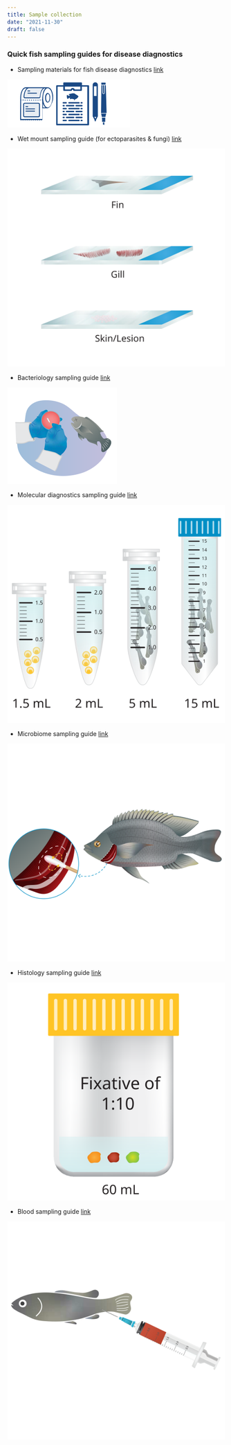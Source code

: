```yaml
---
title: Sample collection
date: "2021-11-30"
draft: false
---
```


### Quick fish sampling guides for disease diagnostics

- Sampling materials for fish disease diagnostics [link](https://hdl.handle.net/20.500.12348/4836)

![icon](/sampling_resize.svg) 

- Wet mount sampling guide (for ectoparasites & fungi) [link](https://hdl.handle.net/20.500.12348/4837)

![icon](/wetmount.svg) 

- Bacteriology sampling guide [link](https://hdl.handle.net/20.500.12348/4840) 

![icon](/bact2.svg) 

- Molecular diagnostics sampling guide [link](https://hdl.handle.net/20.500.12348/4841)

![icon](/mol.svg) 

- Microbiome sampling guide [link](https://hdl.handle.net/20.500.12348/4838)

![icon](/micro.svg) 

- Histology sampling guide [link](https://hdl.handle.net/20.500.12348/4842)

![icon](/histo.svg) 

- Blood sampling guide [link](https://hdl.handle.net/20.500.12348/4839)

![icon](/blood.svg) 






